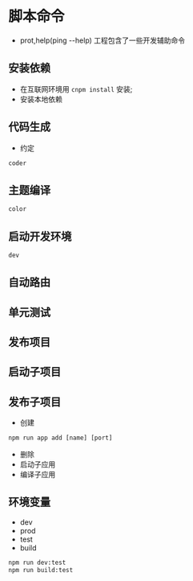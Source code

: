 # 脚本命令
- prot,help(ping --help)
工程包含了一些开发辅助命令

## 安装依赖

- 在互联网环境用 `cnpm install` 安装;
- 安装本地依赖

## 代码生成
- 约定
```js
coder
```

## 主题编译
```js
color
```

## 启动开发环境
```js
dev
```

## 自动路由
## 单元测试
## 发布项目
## 启动子项目
## 发布子项目
- 创建
```js
npm run app add [name] [port]
```
- 删除
- 启动子应用
- 编译子应用
## 环境变量
- dev
- prod
- test
- build
```sh
npm run dev:test
npm run build:test
```
 

 